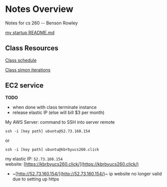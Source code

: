 # Notes Overview
Notes for cs 260 -- Benson Rowley


[my startup README.md ](README.md)

## Class Resources
[Class schedule](https://github.com/webprogramming260/.github/blob/main/profile/schedule/VenturaF2024.md)

[Class simon iterations](https://github.com/webprogramming260/.github/blob/main/profile/essentials/simon/simon.md)





## EC2 service
**TODO**
- when done with class terminate instance 
- release elastic IP (else will bill $3 per month)

My AWS Server:
command to SSH into server remote

`ssh -i [key path] ubuntu@52.73.160.154`

or

`ssh -i [key path] ubuntu@kbrbyucs260.click`


my elastic IP: `52.73.160.154`   
website: [https://kbrbyucs260.click/](https://kbrbyucs260.click/)
- ~[http://52.73.160.154/](http://52.73.160.154/)~ ip website no longer valid due to setting up https 


